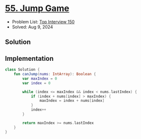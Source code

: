 # [55. Jump Game](https://leetcode.com/problems/jump-game/)

- Problem List: [Top Interview 150](https://leetcode.com/studyplan/top-interview-150/)
- Solved: Aug 9, 2024

## Solution

## Implementation

```kotlin
class Solution {
    fun canJump(nums: IntArray): Boolean {
        var maxIndex = 0
        var index = 0

        while (index <= maxIndex && index < nums.lastIndex) {
            if (index + nums[index] > maxIndex) {
                maxIndex = index + nums[index]
            }
            index++
        }

        return maxIndex >= nums.lastIndex
    }
}
```

